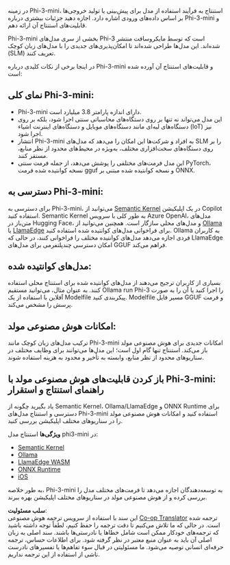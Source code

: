 <!--
CO_OP_TRANSLATOR_METADATA:
{
  "original_hash": "f1ff728038c4f554b660a36b76cbdd6e",
  "translation_date": "2025-03-27T07:57:18+00:00",
  "source_file": "md\\01.Introduction\\03\\overview.md",
  "language_code": "fa"
}
-->
در زمینه Phi-3-mini، استنتاج به فرآیند استفاده از مدل برای پیش‌بینی یا تولید خروجی‌ها بر اساس داده‌های ورودی اشاره دارد. اجازه دهید جزئیات بیشتری درباره Phi-3-mini و قابلیت‌های استنتاج آن ارائه دهم.

Phi-3-mini بخشی از سری مدل‌های Phi-3 است که توسط مایکروسافت منتشر شده‌اند. این مدل‌ها طراحی شده‌اند تا امکان‌پذیری‌های جدیدی را با مدل‌های زبان کوچک (SLM) تعریف کنند.

در اینجا برخی از نکات کلیدی درباره Phi-3-mini و قابلیت‌های استنتاج آن آورده شده است:

## **نمای کلی Phi-3-mini:**
- Phi-3-mini دارای اندازه پارامتر 3.8 میلیارد است.
- این مدل می‌تواند نه تنها بر روی دستگاه‌های محاسباتی سنتی اجرا شود، بلکه بر روی دستگاه‌های لبه‌ای مانند دستگاه‌های موبایل و دستگاه‌های اینترنت اشیاء (IoT) نیز اجرا شود.
- انتشار Phi-3-mini به افراد و شرکت‌ها این امکان را می‌دهد که مدل‌های SLM را بر روی دستگاه‌های سخت‌افزاری مختلف، به‌ویژه در محیط‌های محدود از نظر منابع، مستقر کنند.
- این مدل فرمت‌های مختلفی را پوشش می‌دهد، از جمله فرمت سنتی PyTorch، نسخه کوانتیده شده فرمت gguf و نسخه کوانتیده شده مبتنی بر ONNX.

## **دسترسی به Phi-3-mini:**
برای دسترسی به Phi-3-mini، می‌توانید از [Semantic Kernel](https://github.com/microsoft/SemanticKernelCookBook?WT.mc_id=aiml-138114-kinfeylo) در یک اپلیکیشن Copilot استفاده کنید. Semantic Kernel به طور کلی با سرویس Azure OpenAI، مدل‌های متن‌باز در Hugging Face، و مدل‌های محلی سازگار است.
همچنین می‌توانید از [Ollama](https://ollama.com) یا [LlamaEdge](https://llamaedge.com) برای فراخوانی مدل‌های کوانتیده شده استفاده کنید. Ollama به کاربران فردی اجازه می‌دهد مدل‌های کوانتیده مختلف را فراخوانی کنند، در حالی که LlamaEdge امکان دسترسی چند‌پلتفرمی برای مدل‌های GGUF فراهم می‌کند.

## **مدل‌های کوانتیده شده:**
بسیاری از کاربران ترجیح می‌دهند از مدل‌های کوانتیده شده برای استنتاج محلی استفاده کنند. به عنوان مثال، می‌توانید مستقیم Ollama run Phi-3 را اجرا کنید یا آن را به صورت آفلاین با استفاده از یک Modelfile پیکربندی کنید. Modelfile مسیر فایل GGUF و فرمت پرسش را مشخص می‌کند.

## **امکانات هوش مصنوعی مولد:**
ترکیب مدل‌های زبان کوچک مانند Phi-3-mini امکانات جدیدی برای هوش مصنوعی مولد باز می‌کند. استنتاج تنها گام اول است؛ این مدل‌ها می‌توانند برای وظایف مختلف در سناریوهای محدود از نظر منابع، وابسته به تأخیر و محدود به هزینه استفاده شوند.

## **باز کردن قابلیت‌های هوش مصنوعی مولد با Phi-3-mini: راهنمای استنتاج و استقرار**
یاد بگیرید چگونه از Semantic Kernel، Ollama/LlamaEdge و ONNX Runtime برای دسترسی و استنتاج مدل‌های Phi-3-mini استفاده کنید و امکانات هوش مصنوعی مولد را در سناریوهای مختلف اپلیکیشن بررسی کنید.

**ویژگی‌ها**
استنتاج مدل phi3-mini در:

- [Semantic Kernel](https://github.com/Azure-Samples/Phi-3MiniSamples/tree/main/semantickernel?WT.mc_id=aiml-138114-kinfeylo)
- [Ollama](https://github.com/Azure-Samples/Phi-3MiniSamples/tree/main/ollama?WT.mc_id=aiml-138114-kinfeylo)
- [LlamaEdge WASM](https://github.com/Azure-Samples/Phi-3MiniSamples/tree/main/wasm?WT.mc_id=aiml-138114-kinfeylo)
- [ONNX Runtime](https://github.com/Azure-Samples/Phi-3MiniSamples/tree/main/onnx?WT.mc_id=aiml-138114-kinfeylo)
- [iOS](https://github.com/Azure-Samples/Phi-3MiniSamples/tree/main/ios?WT.mc_id=aiml-138114-kinfeylo)

به طور خلاصه، Phi-3-mini به توسعه‌دهندگان اجازه می‌دهد تا فرمت‌های مختلف مدل را بررسی کرده و از هوش مصنوعی مولد در سناریوهای مختلف اپلیکیشن بهره ببرند.

**سلب مسئولیت**:  
این سند با استفاده از سرویس ترجمه هوش مصنوعی [Co-op Translator](https://github.com/Azure/co-op-translator) ترجمه شده است. در حالی که ما تلاش می‌کنیم تا دقت ترجمه را حفظ کنیم، لطفاً توجه داشته باشید که ترجمه‌های خودکار ممکن است شامل خطاها یا نادرستی‌ها باشند. سند اصلی به زبان اصلی آن باید به عنوان منبع معتبر در نظر گرفته شود. برای اطلاعات حساس، ترجمه حرفه‌ای انسانی توصیه می‌شود. ما مسئولیتی در قبال سوء تفاهم‌ها یا تفسیرهای نادرست ناشی از استفاده از این ترجمه نداریم.